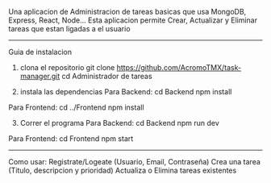 Una aplicacion de Administracion de tareas basicas que usa MongoDB, Express, React, Node...
Esta aplicacion permite Crear, Actualizar y Eliminar tareas que estan ligadas a el usuario



---

Guia de instalacion

1. clona el repositorio
git clone https://github.com/AcromoTMX/task-manager.git
cd Administrador de tareas

2. instala las dependencias
Para Backend:
cd Backend
npm install

Para Frontend:
cd ../Frontend
npm install

3. Correr el programa
Para Backend:
cd Backend
npm run dev

Para Frontend:
cd Frontend
npm start


---

Como usar:
Registrate/Logeate (Usuario, Email, Contraseña)
Crea una tarea (Titulo, descripcion y prioridad)
Actualiza o Elimina tareas existentes